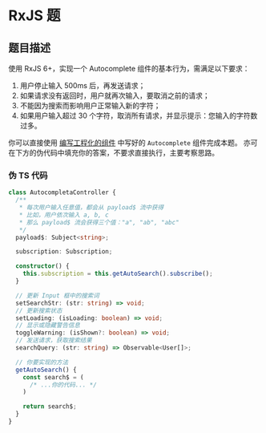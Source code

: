 # RxJS 题

## 题目描述

使用 RxJS 6+，实现一个 Autocomplete 组件的基本行为，需满足以下要求：

1. 用户停止输入 500ms 后，再发送请求；
2. 如果请求没有返回时，用户就再次输入，要取消之前的请求；
3. 不能因为搜索而影响用户正常输入新的字符；
4. 如果用户输入超过 30 个字符，取消所有请求，并显示提示：您输入的字符数过多。

你可以直接使用 [编写工程化的组件](./engineering_zh.md) 中写好的 `Autocomplete` 组件完成本题。
亦可在下方的伪代码中填充你的答案，不要求直接执行，主要考察思路。

### 伪 TS 代码

```typescript
class AutocompletaController {
  /**
   * 每次用户输入任意值，都会从 payload$ 流中获得
   * 比如，用户依次输入 a, b, c
   * 那么 payload$ 流会获得三个值："a", "ab", "abc"
   */
  payload$: Subject<string>;

  subscription: Subscription;

  constructor() {
    this.subscription = this.getAutoSearch().subscribe();
  }

  // 更新 Input 框中的搜索词
  setSearchStr: (str: string) => void;
  // 更新搜索状态
  setLoading: (isLoading: boolean) => void;
  // 显示或隐藏警告信息
  toggleWarning: (isShown?: boolean) => void;
  // 发送请求，获取搜索结果
  searchQuery: (str: string) => Observable<User[]>;

  // 你要实现的方法
  getAutoSearch() {
    const search$ = (
      /* ...你的代码... */
    )

    return search$;
  }
}
```
